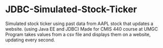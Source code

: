 # JDBC-Simulated-Stock-Ticker
Simulated stock ticker using past data from AAPL stock that updates a website. (using Java EE and JDBC)
Made for CMIS 440 course at UMGC
Program takes values from a csv file and displays them on a website, updating every second.
